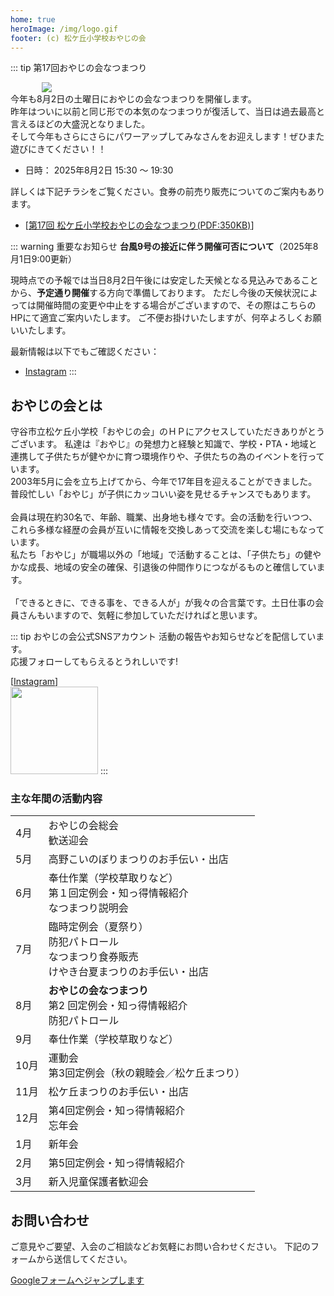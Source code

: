 ```yaml
---
home: true
heroImage: /img/logo.gif
footer: (c) 松ケ丘小学校おやじの会
---
```


::: tip 第17回おやじの会なつまつり
<div style="max-width: 80%; margin:auto">
<a href="/img/event/202508_summer_fes/2025_matsu_oyaji_summer_fes.pdf">
<img src="/img/event/202508_summer_fes/2025_summer_fes_info.png"></a>
</div>
今年も8月2日の土曜日におやじの会なつまつりを開催します。<br>
昨年はついに以前と同じ形での本気のなつまつりが復活して、当日は過去最高と言えるほどの大盛況となりました。<br>
そして今年もさらにさらにパワーアップしてみなさんをお迎えします！ぜひまた遊びにきてください！！<br>

* 日時： 2025年8月2日 15:30 〜 19:30

詳しくは下記チラシをご覧ください。食券の前売り販売についてのご案内もあります。

* [[第17回 松ケ丘小学校おやじの会なつまつり(PDF:350KB)](/img/event/202508_summer_fes/2025_matsu_oyaji_summer_fes.pdf)]

::: warning 重要なお知らせ
**台風9号の接近に伴う開催可否について**（2025年8月1日9:00更新）

現時点での予報では当日8月2日午後には安定した天候となる見込みであることから、**予定通り開催**する方向で準備しております。
ただし今後の天候状況によっては開催時間の変更や中止をする場合がございますので、その際はこちらのHPにて適宜ご案内いたします。
ご不便お掛けいたしますが、何卒よろしくお願いいたします。

最新情報は以下でもご確認ください：
- [Instagram](https://www.instagram.com/matsu.oyaji.moriya)
:::

## おやじの会とは

守谷市立松ケ丘小学校「おやじの会」のＨＰにアクセスしていただきありがとうございます。
私達は『おやじ』の発想力と経験と知識で、学校・PTA・地域と連携して子供たちが健やかに育つ環境作りや、子供たちの為のイベントを行っています。<br>
2003年5月に会を立ち上げてから、今年で17年目を迎えることができました。<br>
普段忙しい「おやじ」が子供にカッコいい姿を見せるチャンスでもあります。<br>
<br>
会員は現在約30名で、年齢、職業、出身地も様々です。会の活動を行いつつ、これら多様な経歴の会員が互いに情報を交換しあって交流を楽しむ場にもなっています。<br>
私たち「おやじ」が職場以外の「地域」で活動することは、「子供たち」の健やかな成長、地域の安全の確保、引退後の仲間作りにつながるものと確信しています。<br>
<br>
「できるときに、できる事を、できる人が」が我々の合言葉です。土日仕事の会員さんもいますので、気軽に参加していただければと思います。<br>

::: tip おやじの会公式SNSアカウント
活動の報告やお知らせなどを配信しています。<br>
応援フォローしてもらえるとうれしいです!<br>

[[Instagram](https://www.instagram.com/matsu.oyaji.moriya)] <br>
<img src="/img/qr_instagram.png" width="140">
:::

### 主な年間の活動内容

|  |  |
|---|---|
|  4月 | おやじの会総会<br>歓送迎会 |
|  5月 | 高野こいのぼりまつりのお手伝い・出店 |
|  6月 | 奉仕作業（学校草取りなど）<br>第１回定例会・知っ得情報紹介<br>なつまつり説明会 |
|  7月 | 臨時定例会（夏祭り）<br>防犯パトロール<br>なつまつり食券販売<br>けやき台夏まつりのお手伝い・出店 |
|  8月 | **おやじの会なつまつり**<br>第2 回定例会・知っ得情報紹介<br>防犯パトロール |
|  9月 | 奉仕作業（学校草取りなど） |
| 10月 | 運動会<br>第3回定例会（秋の親睦会／松ケ丘まつり）　 |
| 11月 | 松ケ丘まつりのお手伝い・出店 |
| 12月 | 第4回定例会・知っ得情報紹介<br>忘年会 |
|  1月 | 新年会 |
|  2月 | 第5回定例会・知っ得情報紹介 |
|  3月 | 新入児童保護者歓迎会 |

## お問い合わせ
ご意見やご要望、入会のご相談などお気軽にお問い合わせください。
下記のフォームから送信してください。

[Googleフォームへジャンプします](https://forms.gle/SRHpkVtxykxSA6989)
